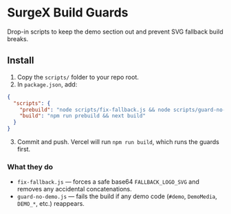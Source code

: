 # SurgeX Build Guards

Drop-in scripts to keep the demo section out and prevent SVG fallback build breaks.

## Install
1. Copy the `scripts/` folder to your repo root.
2. In `package.json`, add:

```json
{
  "scripts": {
    "prebuild": "node scripts/fix-fallback.js && node scripts/guard-no-demo.js",
    "build": "npm run prebuild && next build"
  }
}
```

3. Commit and push. Vercel will run `npm run build`, which runs the guards first.

### What they do
- `fix-fallback.js` — forces a safe base64 `FALLBACK_LOGO_SVG` and removes any accidental concatenations.
- `guard-no-demo.js` — fails the build if any demo code (`#demo`, `DemoMedia`, `DEMO_*`, etc.) reappears.
